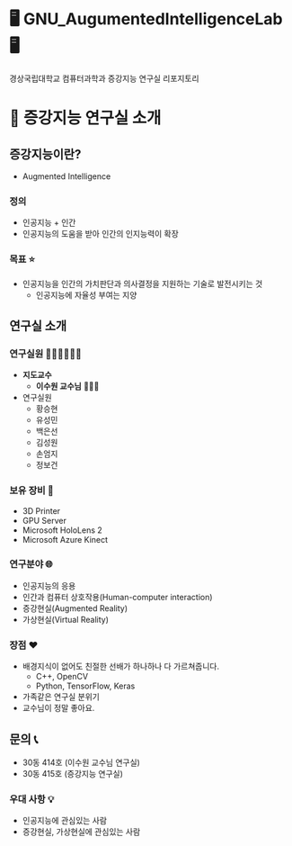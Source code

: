 # 🖥️ GNU_AugumentedIntelligenceLab 🖥️  
경상국립대학교 컴퓨터과학과 증강지능 연구실 리포지토리

# 💁 증강지능 연구실 소개 

## 증강지능이란?

- Augmented Intelligence

### 정의

- 인공지능 + 인간
- 인공지능의 도움을 받아 인간의 인지능력이 확장

### 목표 ⭐

- 인공지능을 인간의 가치판단과 의사결정을 지원하는 기술로 발전시키는 것
  - 인공지능에 자율성 부여는 지양

## 연구실 소개

### 연구실원 👨🏻‍💻👩🏻‍💻

- **지도교수**
  - **이수원 교수님** 👨🏻‍🏫
- 연구실원
  - 황승현
  - 유성민
  - 백은선
  - 김성원
  - 손엄지
  - 정보건

### 보유 장비 🧰

- 3D Printer
- GPU Server
- Microsoft HoloLens 2
- Microsoft Azure Kinect

### 연구분야 🌐

- 인공지능의 응용
- 인간과 컴퓨터 상호작용(Human-computer interaction)
- 증강현실(Augmented Reality)
- 가상현실(Virtual Reality)

### 장점 ❤️

- 배경지식이 없어도 친절한 선배가 하나하나 다 가르쳐줍니다.
  - C++, OpenCV
  - Python, TensorFlow, Keras
- 가족같은 연구실 분위기
- 교수님이 정말 좋아요.

## 문의 📞

- 30동 414호 (이수원 교수님 연구실)
- 30동 415호 (증강지능 연구실)

### 우대 사항 💡

- 인공지능에 관심있는 사람
- 증강현실, 가상현실에 관심있는 사람
